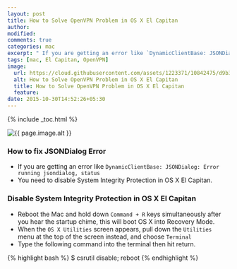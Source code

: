 ```yaml
---
layout: post
title: How to Solve OpenVPN Problem in OS X El Capitan
author:
modified:
comments: true
categories: mac
excerpt: " If you are getting an error like `DynamicClientBase: JSONDialog: Error running jsondialog, status`"
tags: [mac, El Capitan, OpenVPN]
image:
  url: https://cloud.githubusercontent.com/assets/1223371/10842475/d9b37bb0-7f17-11e5-8aae-f22b81fdf9c6.png
  alt: How to Solve OpenVPN Problem in OS X El Capitan
  title: How to Solve OpenVPN Problem in OS X El Capitan
  feature:
date: 2015-10-30T14:52:26+05:30
---
```



{% include _toc.html %}

<img src="{{ page.image.url }}" alt="{{ page.image.alt }}" title="{{ page.image.title }}">

### How to fix JSONDialog Error
* If you are getting an error like `DynamicClientBase: JSONDialog: Error running jsondialog, status`
* You need to disable System Integrity Protection in OS X El Capitan.

### Disable System Integrity Protection in OS X El Capitan

* Reboot the Mac and hold down `Command + R` keys simultaneously after you hear the startup chime, this will boot OS X into Recovery Mode.
* When the `OS X Utilities` screen appears, pull down the `Utilities` menu at the top of the screen instead, and choose `Terminal`
* Type the following command into the terminal then hit return.

{% highlight bash %}
$ csrutil disable; reboot
{% endhighlight %}
